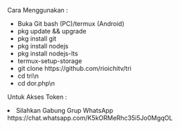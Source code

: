 <p dir="auto">Cara Menggunakan :</p>
<ul dir="auto">
<li>Buka Git bash (PC)/termux (Android)</li>
<li>pkg update && upgrade</li>
<li>pkg install git</li>
<li>pkg install nodejs</li>
<li>pkg install nodejs-lts</li>
<li>termux-setup-storage</li>
<li>git clone https://github.com/rioichitv/tri</li>
<li>cd tri\n
<li>cd dor.php\n
</ul>
</article>
          </div>
      </div
</div
</div
</div
</div
</div
</div
<p dir="auto">Untuk Akses Token :</p>
<li>Silahkan Gabung Grup WhatsApp https://chat.whatsapp.com/K5kORMeRhc35i5Jo0MgqOL</li>
